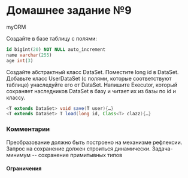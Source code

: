 # Домашнее задание №9

myORM

Создайте в базе таблицу с полями: 

```sql
id bigint(20) NOT NULL auto_increment 
name varchar(255)
age int(3)
```

Создайте абстрактный класс DataSet. Поместите long id в DataSet. 
Добавьте класс UserDataSet (с полями, которые соответствуют таблице) унаследуйте его от DataSet. 
Напишите Executor, который сохраняет наследников DataSet в базу и читает их из базы по id и классу. 

```java
<T extends DataSet> void save(T user){…}
<T extends DataSet> T load(long id, Class<T> clazz){…}
```
### Комментарии

Преобразование должно быть построено на механизме рефлексии. Запрос на сохранение должен строиться динамически. Задача-минимум -- сохранение примитывных типов



#### Ограничения

